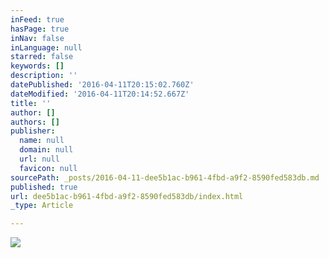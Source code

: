 ```yaml
---
inFeed: true
hasPage: true
inNav: false
inLanguage: null
starred: false
keywords: []
description: ''
datePublished: '2016-04-11T20:15:02.760Z'
dateModified: '2016-04-11T20:14:52.667Z'
title: ''
author: []
authors: []
publisher:
  name: null
  domain: null
  url: null
  favicon: null
sourcePath: _posts/2016-04-11-dee5b1ac-b961-4fbd-a9f2-8590fed583db.md
published: true
url: dee5b1ac-b961-4fbd-a9f2-8590fed583db/index.html
_type: Article

---
```

![](https://the-grid-user-content.s3-us-west-2.amazonaws.com/af8a3fbb-a4f2-4473-ac74-d65a2f8afb13.gif)